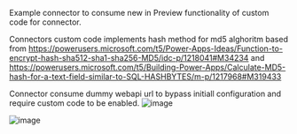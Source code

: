 Example connector to consume new in Preview functionality of custom code for connector.

Connectors custom code implements hash method for md5 alghoritm based from 
https://powerusers.microsoft.com/t5/Power-Apps-Ideas/Function-to-encrypt-hash-sha512-sha1-sha256-MD5/idc-p/1218041#M34234 and https://powerusers.microsoft.com/t5/Building-Power-Apps/Calculate-MD5-hash-for-a-text-field-similar-to-SQL-HASHBYTES/m-p/1217968#M319433


Connector consume dummy webapi url to bypass initiall configuration and require custom code to be enabled.
![image](https://user-images.githubusercontent.com/1761348/128331217-a83474ff-61fd-4de5-aa6f-7a3bde61ea4d.png)

![image](https://user-images.githubusercontent.com/1761348/128331284-ef0c43e4-0385-4ec6-a2c7-89f25f2f055b.png)
